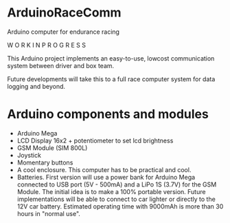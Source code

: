 # ArduinoRaceComm
Arduino computer for endurance racing

W O R K I N P R O G R E S S   

This Arduino project implements an easy-to-use, lowcost communication system between driver and box team.

Future developments will take this to a full race computer system for data logging and beyond.

# Arduino components and modules

- Arduino Mega
- LCD Display 16x2 + potentiometer to set lcd brightness
- GSM Module (SIM 800L)
- Joystick
- Momentary buttons
- A cool enclosure. This computer has to be practical and cool.
- Batteries. First version will use a power bank for Arduino Mega connected to USB port (5V - 500mA) and a LiPo 1S (3.7V) for the GSM Module. The initial idea is to make a 100% portable version. Future implementations will be able to connect to car lighter or directly to the 12V car battery. Estimated operating time with 9000mAh is more than 30 hours in "normal use".